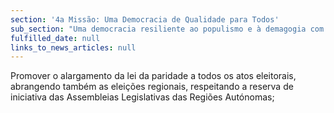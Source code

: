 ```yaml
---
section: '4a Missão: Uma Democracia de Qualidade para Todos'
sub_section: "Uma democracia resiliente ao populismo e à demagogia com mais participação, mais transparência e mais proximidade"
fulfilled_date: null
links_to_news_articles: null
---
```


Promover o alargamento da lei da paridade a todos os atos eleitorais, abrangendo também as eleições regionais, respeitando a reserva de iniciativa das Assembleias Legislativas das Regiões Autónomas;
